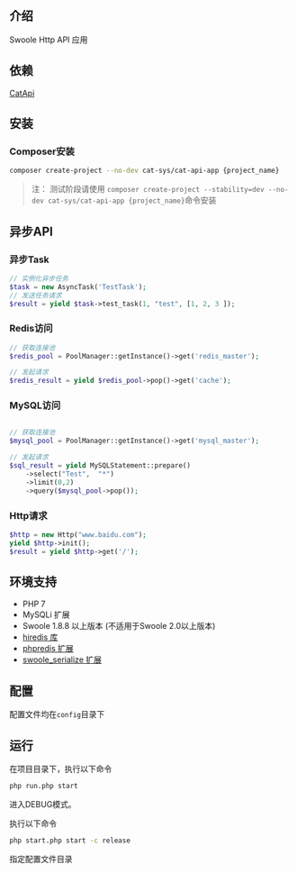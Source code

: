 ## 介绍
Swoole Http API 应用

## 依赖

[CatApi](https://github.com/CatSyatem/CatApi)


## 安装

### Composer安装

```bash
composer create-project --no-dev cat-sys/cat-api-app {project_name}
```

> 注： 测试阶段请使用 `composer create-project --stability=dev --no-dev cat-sys/cat-api-app {project_name}`命令安装


## 异步API

### 异步Task

```php
// 实例化异步任务
$task = new AsyncTask('TestTask');
// 发送任务请求
$result = yield $task->test_task(1, "test", [1, 2, 3 ]);
```

### Redis访问

```php
// 获取连接池
$redis_pool = PoolManager::getInstance()->get('redis_master');

// 发起请求
$redis_result = yield $redis_pool->pop()->get('cache');

```

### MySQL访问

```php

// 获取连接池
$mysql_pool = PoolManager::getInstance()->get('mysql_master');

// 发起请求
$sql_result = yield MySQLStatement::prepare()
    ->select("Test",  "*")
    ->limit(0,2)
    ->query($mysql_pool->pop());

```

### Http请求

```php
$http = new Http("www.baidu.com");
yield $http->init();
$result = yield $http->get('/');

```

## 环境支持

* PHP 7 <br>
* MySQLi 扩展
* Swoole 1.8.8 以上版本 (不适用于Swoole 2.0以上版本)
* [hiredis 库](https://github.com/redis/hiredis)
* [phpredis 扩展](https://github.com/phpredis/phpredis)
* [swoole_serialize 扩展](https://github.com/swoole/swoole_serialize)

## 配置

配置文件均在`config`目录下

## 运行

在项目目录下，执行以下命令
```bash
php run.php start
```
进入DEBUG模式。

执行以下命令
```bash
php start.php start -c release
```
指定配置文件目录
